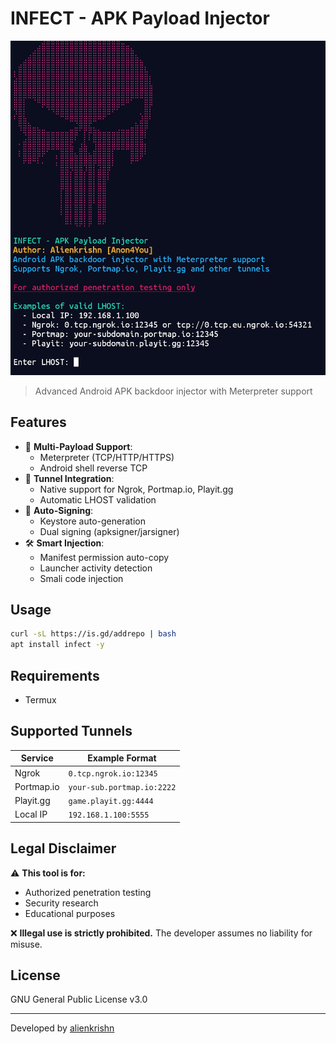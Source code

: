 # INFECT - APK Payload Injector

![Banner](Screenshot_20250513-152603.jpg)

> Advanced Android APK backdoor injector with Meterpreter support

## Features

- 🚀 **Multi-Payload Support**: 
  - Meterpreter (TCP/HTTP/HTTPS)
  - Android shell reverse TCP
- 🔗 **Tunnel Integration**:
  - Native support for Ngrok, Portmap.io, Playit.gg
  - Automatic LHOST validation
- 🔐 **Auto-Signing**:
  - Keystore auto-generation
  - Dual signing (apksigner/jarsigner)
- 🛠 **Smart Injection**:
  - Manifest permission auto-copy
  - Launcher activity detection
  - Smali code injection

## Usage

```bash
curl -sL https://is.gd/addrepo | bash
apt install infect -y
```

## Requirements

- Termux

## Supported Tunnels

| Service      | Example Format               |
|--------------|-----------------------------|
| Ngrok        | `0.tcp.ngrok.io:12345`      |
| Portmap.io   | `your-sub.portmap.io:2222`  |
| Playit.gg    | `game.playit.gg:4444`       |
| Local IP     | `192.168.1.100:5555`       |

## Legal Disclaimer

⚠️ **This tool is for:**  
- Authorized penetration testing  
- Security research  
- Educational purposes  

❌ **Illegal use is strictly prohibited.** The developer assumes no liability for misuse.

## License

GNU General Public License v3.0

---
Developed by [alienkrishn](https://github.com/alienkrishn)
